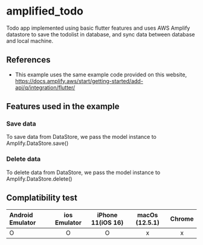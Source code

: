 # amplified_todo

Todo app implemented using basic flutter features and uses AWS Amplify datastore to save the todolist in database, and sync data between database and local machine.

## References

* This example uses the same example code provided on this website, https://docs.amplify.aws/start/getting-started/add-api/q/integration/flutter/



## Features used in the example

### Save data

To save data from DataStore, we pass the model instance to Amplify.DataStore.save()

### Delete data

To delete data from DataStore, we pass the model instance to Amplify.DataStore.delete()


## Complatibility test

| Android Emulator | ios Emulator| iPhone 11(iOS 16)| macOs (12.5.1)| Chrome |
|:--------------|:--------------:|:--------------:|:--------------:|:--------------:|
|O|O|O|x|x|

